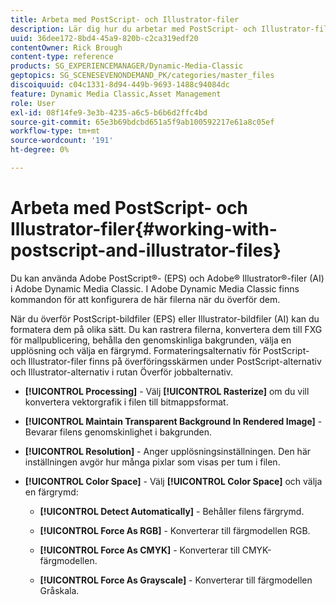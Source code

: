 ```yaml
---
title: Arbeta med PostScript- och Illustrator-filer
description: Lär dig hur du arbetar med PostScript- och Illustrator-filer i Adobe Dynamic Media Classic.
uuid: 36dee172-8bd4-45a9-820b-c2ca319edf20
contentOwner: Rick Brough
content-type: reference
products: SG_EXPERIENCEMANAGER/Dynamic-Media-Classic
geptopics: SG_SCENESEVENONDEMAND_PK/categories/master_files
discoiquuid: c04c1331-8d94-449b-9693-1488c94084dc
feature: Dynamic Media Classic,Asset Management
role: User
exl-id: 08f14fe9-3e3b-4235-a6c5-b6b6d2ffc4bd
source-git-commit: 65e3b69bdcbd651a5f9ab100592217e61a8c05ef
workflow-type: tm+mt
source-wordcount: '191'
ht-degree: 0%

---
```


# Arbeta med PostScript- och Illustrator-filer{#working-with-postscript-and-illustrator-files}

Du kan använda Adobe PostScript®- (EPS) och Adobe® Illustrator®-filer (AI) i Adobe Dynamic Media Classic. I Adobe Dynamic Media Classic finns kommandon för att konfigurera de här filerna när du överför dem.

När du överför PostScript-bildfiler (EPS) eller Illustrator-bildfiler (AI) kan du formatera dem på olika sätt. Du kan rastrera filerna, konvertera dem till FXG för mallpublicering, behålla den genomskinliga bakgrunden, välja en upplösning och välja en färgrymd. Formateringsalternativ för PostScript- och Illustrator-filer finns på överföringsskärmen under PostScript-alternativ och Illustrator-alternativ i rutan Överför jobbalternativ.

* **[!UICONTROL Processing]** - Välj **[!UICONTROL Rasterize]** om du vill konvertera vektorgrafik i filen till bitmappsformat.

* **[!UICONTROL Maintain Transparent Background In Rendered Image]** - Bevarar filens genomskinlighet i bakgrunden.

* **[!UICONTROL Resolution]** - Anger upplösningsinställningen. Den här inställningen avgör hur många pixlar som visas per tum i filen.

* **[!UICONTROL Color Space]** - Välj **[!UICONTROL Color Space]** och välja en färgrymd:

   * **[!UICONTROL Detect Automatically]** - Behåller filens färgrymd.

   * **[!UICONTROL Force As RGB]** - Konverterar till färgmodellen RGB.

   * **[!UICONTROL Force As CMYK]** - Konverterar till CMYK-färgmodellen.

   * **[!UICONTROL Force As Grayscale]** - Konverterar till färgmodellen Gråskala.
